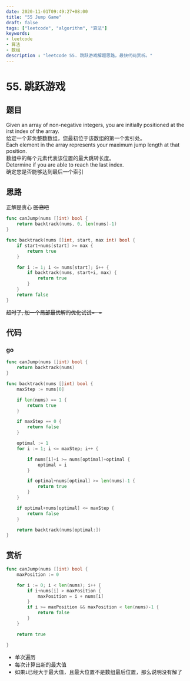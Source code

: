 ```yaml
---
date: 2020-11-01T09:49:27+08:00
title: "55 Jump Game"
draft: false
tags: ["leetcode", "algorithm", "算法"]
keywords:
- leetcode
- 算法
- 数组
description : "leetcode 55. 跳跃游戏解题思路，最快代码赏析。"
---
```


# 55. 跳跃游戏

## 题目
Given an array of non-negative integers, you are initially positioned at the irst index of the array.  
给定一个非负整数数组，您最初位于该数组的第一个索引处。  
Each element in the array represents your maximum jump length at that position.  
数组中的每个元素代表该位置的最大跳转长度。  
Determine if you are able to reach the last index.  
确定您是否能够达到最后一个索引  

## 思路
正解是贪心
~~回溯吧~~
```go
func canJump(nums []int) bool {
	return backtrack(nums, 0, len(nums)-1)
}

func backtrack(nums []int, start, max int) bool {
	if start+nums[start] >= max {
		return true
	}

	for i := 1; i <= nums[start]; i++ {
		if backtrack(nums, start+i, max) {
			return true
		}
	}
	return false
}
```
~~超时了, 加一个局部最优解的优化试试=- =~~

## 代码
### go
```go
func canJump(nums []int) bool {
	return backtrack(nums)
}

func backtrack(nums []int) bool {
	maxStep := nums[0]

	if len(nums) == 1 {
		return true
	}

	if maxStep == 0 {
		return false
	}

	optimal := 1
	for i := 1; i <= maxStep; i++ {

		if nums[i]+i >= nums[optimal]+optimal {
			optimal = i
		}

		if optimal+nums[optimal] >= len(nums)-1 {
			return true
		}
	}

	if optimal+nums[optimal] <= maxStep {
		return false
	}

	return backtrack(nums[optimal:])
}
```

## 赏析
```go
func canJump(nums []int) bool {
	maxPosition := 0

	for i := 0; i < len(nums); i++ {
		if i+nums[i] > maxPosition {
			maxPosition = i + nums[i]
		}
		if i >= maxPosition && maxPosition < len(nums)-1 {
			return false
		}
	}

	return true

}
```
- 单次遍历
- 每次计算出新的最大值
- 如果`i`已经大于最大值，且最大位置不是数组最后位置，那么说明没有解了